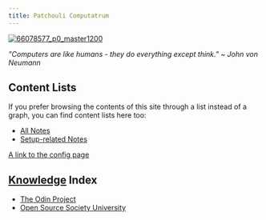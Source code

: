```yaml
---
title: Patchouli Computatrum
---
```


[![66078577_p0_master1200](https://user-images.githubusercontent.com/100863878/169485293-1596dad7-4ff0-4d32-b676-b77226307e90.jpg)](https://www.pixiv.net/en/artworks/66078577)


*"Computers are like humans - they do everything except think." ~ John von Neumann*


## Content Lists
If you prefer browsing the contents of this site through a list instead of a graph, you can find content lists here too:

- [All Notes](https://dorielrivalet.github.io/quartz/notes/)
- [Setup-related Notes](https://dorielrivalet.github.io/quartz/tags/setup)


[A link to the config page](notes/quartz/config.md)


## [Knowledge](https://www.youtube.com/watch?v=ViDjDy3j-y8) Index
- [The Odin Project](https://dorielrivalet.github.io/quartz/notes/index-list/the-odin-project.md)
- [Open Source Society University](https://dorielrivalet.github.io/quartz/notes/index-list/open-source-society-university.md)
